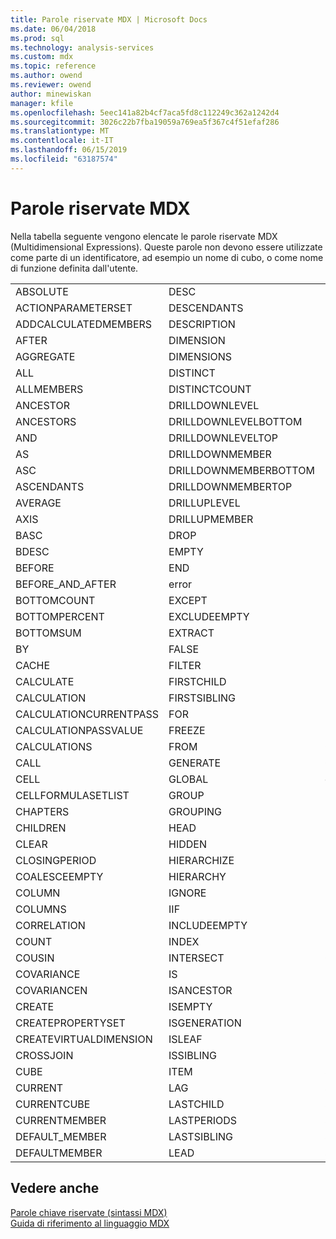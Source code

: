 ```yaml
---
title: Parole riservate MDX | Microsoft Docs
ms.date: 06/04/2018
ms.prod: sql
ms.technology: analysis-services
ms.custom: mdx
ms.topic: reference
ms.author: owend
ms.reviewer: owend
author: minewiskan
manager: kfile
ms.openlocfilehash: 5eec141a82b4cf7aca5fd8c112249c362a1242d4
ms.sourcegitcommit: 3026c22b7fba19059a769ea5f367c4f51efaf286
ms.translationtype: MT
ms.contentlocale: it-IT
ms.lasthandoff: 06/15/2019
ms.locfileid: "63187574"
---
```

# <a name="mdx-reserved-words"></a>Parole riservate MDX


  Nella tabella seguente vengono elencate le parole riservate MDX (Multidimensional Expressions). Queste parole non devono essere utilizzate come parte di un identificatore, ad esempio un nome di cubo, o come nome di funzione definita dall'utente.  
  
|||||  
|-|-|-|-|  
|ABSOLUTE|DESC|LEAVES|SELF_BEFORE_AFTER|  
|ACTIONPARAMETERSET|DESCENDANTS|LEVEL|SESSION|  
|ADDCALCULATEDMEMBERS|DESCRIPTION|LEVELS|SET|  
|AFTER|DIMENSION|LINKMEMBER|SETTOARRAY|  
|AGGREGATE|DIMENSIONS|LINREGINTERCEPT|SETTOSTR|  
|ALL|DISTINCT|LINREGPOINT|SORT|  
|ALLMEMBERS|DISTINCTCOUNT|LINREGR2|STDDEV|  
|ANCESTOR|DRILLDOWNLEVEL|LINREGSLOPE|STDDEVP|  
|ANCESTORS|DRILLDOWNLEVELBOTTOM|LINREGVARIANCE|STDEV|  
|AND|DRILLDOWNLEVELTOP|LOOKUPCUBE|STDEVP|  
|AS|DRILLDOWNMEMBER|MAX|STORAGE|  
|ASC|DRILLDOWNMEMBERBOTTOM|MEASURE|STRIPCALCULATEDMEMBERS|  
|ASCENDANTS|DRILLDOWNMEMBERTOP|MEDIAN|STRTOMEMBER|  
|AVERAGE|DRILLUPLEVEL|MEMBER|STRTOSET|  
|AXIS|DRILLUPMEMBER|MEMBERS|STRTOTUPLE|  
|BASC|DROP|MEMBERTOSTR|STRTOVAL|  
|BDESC|EMPTY|MIN|STRTOVALUE|  
|BEFORE|END|MTD|SUBSET|  
|BEFORE_AND_AFTER|error|NAME|SUM|  
|BOTTOMCOUNT|EXCEPT|NAMETOSET|TAIL|  
|BOTTOMPERCENT|EXCLUDEEMPTY|NEST|THIS|  
|BOTTOMSUM|EXTRACT|NEXTMEMBER|TOGGLEDRILLSTATE|  
|BY|FALSE|NO_ALLOCATION|TOPCOUNT|  
|CACHE|FILTER|NO_PROPERTIES|TOPPERCENT|  
|CALCULATE|FIRSTCHILD|NON|TOPSUM|  
|CALCULATION|FIRSTSIBLING|NONEMPTYCROSSJOIN|TOTALS|  
|CALCULATIONCURRENTPASS|FOR|NOT_RELATED_TO_FACTS|trEE|  
|CALCULATIONPASSVALUE|FREEZE|NULL|TRUE|  
|CALCULATIONS|FROM|ON|TUPLETOSTR|  
|CALL|GENERATE|OPENINGPERIOD|TYPE|  
|CELL|GLOBAL|o|UNION|  
|CELLFORMULASETLIST|GROUP|PAGES|UNIQUE|  
|CHAPTERS|GROUPING|PARALLELPERIOD|UNIQUENAME|  
|CHILDREN|HEAD|PARENT|UPDATE|  
|CLEAR|HIDDEN|PASS|USE|  
|CLOSINGPERIOD|HIERARCHIZE|PERIODSTODATE|USE_EQUAL_ALLOCATION|  
|COALESCEEMPTY|HIERARCHY|INSERISCI|USE_WEIGHTED_ALLOCATION|  
|COLUMN|IGNORE|PREDICT|USE_WEIGHTED_INCREMENT|  
|COLUMNS|IIF|PREVMEMBER|USERNAME|  
|CORRELATION|INCLUDEEMPTY|PROPERTIES|VALIDMEASURE|  
|COUNT|INDEX|PROPERTY|Value|  
|COUSIN|INTERSECT|QTD|VAR|  
|COVARIANCE|IS|RANK|variance|  
|COVARIANCEN|ISANCESTOR|RECURSIVE|VARIANCEP|  
|CREATE|ISEMPTY|RELATIVE|VARP|  
|CREATEPROPERTYSET|ISGENERATION|ROLLUPCHILDREN|VISUAL|  
|CREATEVIRTUALDIMENSION|ISLEAF|RADICE|VISUALTOTALS|  
|CROSSJOIN|ISSIBLING|ROWS|WHERE|  
|CUBE|ITEM|SCOPE|con|  
|CURRENT|LAG|SECTIONS|WTD|  
|CURRENTCUBE|LASTCHILD|SELECT|XOR|  
|CURRENTMEMBER|LASTPERIODS|SELF|YTD|  
|DEFAULT_MEMBER|LASTSIBLING|SELF_AND_AFTER||  
|DEFAULTMEMBER|LEAD|SELF_AND_BEFORE||  
  
## <a name="see-also"></a>Vedere anche  
 [Parole chiave riservate &#40;sintassi MDX&#41;](../mdx/reserved-keywords-mdx-syntax.md)   
 [Guida di riferimento al linguaggio MDX](../mdx/mdx-language-reference-mdx.md)  
  
  
